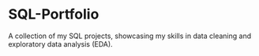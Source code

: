 # SQL-Portfolio
A collection of my SQL projects, showcasing my skills in data cleaning and exploratory data analysis (EDA).
